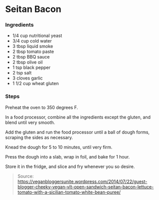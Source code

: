 Seitan Bacon
============


### Ingredients
- 1/4 cup nutritional yeast
- 3/4 cup cold water
- 3 tbsp liquid smoke
- 2 tbsp tomato paste
- 2 tbsp BBQ sauce
- 2 tbsp olive oil
- 1 tsp black pepper
- 2 tsp salt
- 3 cloves garlic
- 1 1/2 cup wheat gluten

### Steps
Preheat the oven to 350 degrees F.

In a food processor, combine all the ingredients except the gluten, and blend until very smooth.

Add the gluten and run the food processor until a ball of dough forms, scraping the sides as necessary.

Knead the dough for 5 to 10 minutes, until very firm.

Press the dough into a slab, wrap in foil, and bake for 1 hour.

Store it in the fridge, and slice and fry whenever you so desire.

> Source: https://veganbloggersunite.wordpress.com/2014/07/22/guest-blogger-cheeky-vegan-vlt-open-sandwich-seitan-bacon-lettuce-tomato-with-a-sicilian-tomato-white-bean-puree/
